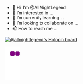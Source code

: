 - 👋 Hi, I’m @AllMightLegend
- 👀 I’m interested in ...
- 🌱 I’m currently learning ...
- 💞️ I’m looking to collaborate on ...
- 📫 How to reach me ...

[![@allmightlegend's Holopin board](https://holopin.me/allmightlegend)](https://holopin.io/@allmightlegend)

<!---
AllMightLegend/AllMightLegend is a ✨ special ✨ repository because its `README.md` (this file) appears on your GitHub profile.
You can click the Preview link to take a look at your changes.
--->

![snake gif](https://github.com/AllMightLegend/AllMightLegend/blob/output/github-contribution-grid-snake.gif)



